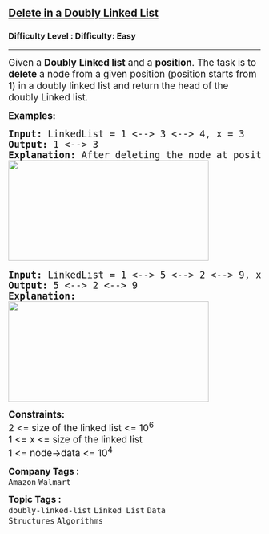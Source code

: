 <h2><a href="https://www.geeksforgeeks.org/problems/delete-node-in-doubly-linked-list/1?utm_source=youtube&utm_medium=collab_striver_ytdescription&utm_campaign=delete-node-in-doubly-linked-list">Delete in a Doubly Linked List</a></h2><h3>Difficulty Level : Difficulty: Easy</h3><hr><div class="problems_problem_content__Xm_eO" style="user-select: auto;"><p style="user-select: auto;"><span style="font-size: 14pt; user-select: auto;">Given a <strong style="user-select: auto;">Doubly</strong> <strong style="user-select: auto;">Linked list</strong> and a <strong style="user-select: auto;">position</strong>. The task is to <strong style="user-select: auto;">delete</strong> a node from a given position (position starts from 1) in a doubly linked list and return the head of the doubly Linked list. </span></p>
<p style="user-select: auto;"><span style="font-size: 14pt; user-select: auto;"><strong style="user-select: auto;">Examples:</strong></span></p>
<pre style="user-select: auto;"><span style="font-size: 14pt; user-select: auto;"><strong style="user-select: auto;">Input: </strong>LinkedList = 1 &lt;--&gt; 3 &lt;--&gt; 4, x = 3
<strong style="user-select: auto;">Output: </strong>1 &lt;--&gt; 3<strong style="user-select: auto;">
Explanation: </strong>After deleting the node at position 3 (position starts from 1),the linked list will be now as 1 &lt;--&gt; 3.<br style="user-select: auto;"><img src="https://media.geeksforgeeks.org/img-practice/prod/addEditProblem/700131/Web/Other/blobid1_1719574036.png" width="400" height="200" style="user-select: auto;"> </span></pre>
<pre style="user-select: auto;"><span style="font-size: 14pt; user-select: auto;"><strong style="user-select: auto;">Input: </strong>LinkedList = 1 &lt;--&gt; 5 &lt;--&gt; 2 &lt;--&gt; 9, x = 1
<strong style="user-select: auto;">Output: </strong>5 &lt;--&gt; 2 &lt;--&gt; 9<strong style="user-select: auto;"><br style="user-select: auto;"></strong><strong style="user-select: auto;">Explanation:<br style="user-select: auto;"><img src="https://media.geeksforgeeks.org/img-practice/prod/addEditProblem/700131/Web/Other/blobid2_1719574060.png" width="400" height="200" style="user-select: auto;"><br style="user-select: auto;"></strong></span></pre>
<p style="user-select: auto;"><span style="font-size: 14pt; user-select: auto;"><strong style="user-select: auto;">Constraints:</strong><br style="user-select: auto;">2 &lt;= size of the linked list &lt;= 10<sup style="user-select: auto;">6</sup><br style="user-select: auto;">1 &lt;= x &lt;=&nbsp;<span style="font-size: 18.6667px; user-select: auto;">size of the linked list&nbsp;</span><br style="user-select: auto;">1 &lt;= node-&gt;data &lt;= 10<sup style="user-select: auto;">4</sup></span></p></div><p><span style=font-size:18px><strong>Company Tags : </strong><br><code>Amazon</code>&nbsp;<code>Walmart</code>&nbsp;<br><p><span style=font-size:18px><strong>Topic Tags : </strong><br><code>doubly-linked-list</code>&nbsp;<code>Linked List</code>&nbsp;<code>Data Structures</code>&nbsp;<code>Algorithms</code>&nbsp;